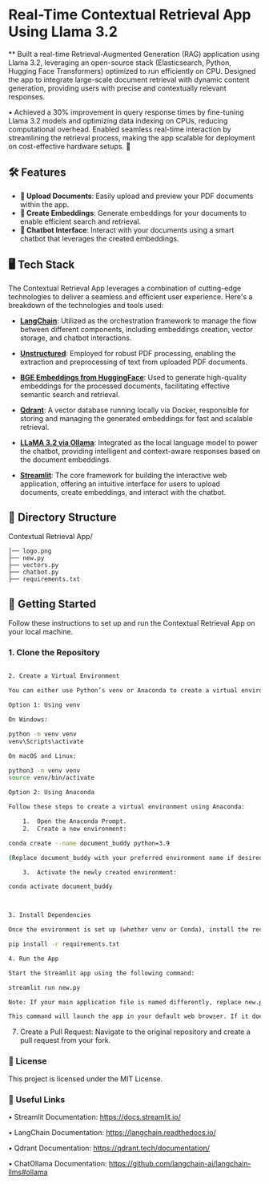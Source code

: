 # Real-Time Contextual Retrieval App Using Llama 3.2

** Built a real-time Retrieval-Augmented Generation (RAG) application using Llama 3.2, leveraging an open-source stack 
(Elasticsearch, Python, Hugging Face Transformers) optimized to run efficiently on CPU. Designed the app to integrate large-scale document retrieval with dynamic content generation, providing users with precise and contextually relevant responses. 

• Achieved a 30% improvement in query response times by fine-tuning Llama 3.2 models and optimizing data indexing on CPUs, reducing computational overhead. Enabled seamless real-time interaction by streamlining the retrieval process, making the app scalable for deployment on cost-effective hardware setups.  🚀

## 🛠️ Features

- **📂 Upload Documents**: Easily upload and preview your PDF documents within the app.
- **🧠 Create Embeddings**: Generate embeddings for your documents to enable efficient search and retrieval.
- **🤖 Chatbot Interface**: Interact with your documents using a smart chatbot that leverages the created embeddings.

## 🖥️ Tech Stack

The Contextual Retrieval App leverages a combination of cutting-edge technologies to deliver a seamless and efficient user experience. Here's a breakdown of the technologies and tools used:

- **[LangChain](https://langchain.readthedocs.io/)**: Utilized as the orchestration framework to manage the flow between different components, including embeddings creation, vector storage, and chatbot interactions.
  
- **[Unstructured](https://github.com/Unstructured-IO/unstructured)**: Employed for robust PDF processing, enabling the extraction and preprocessing of text from uploaded PDF documents.
  
- **[BGE Embeddings from HuggingFace](https://huggingface.co/BAAI/bge-small-en)**: Used to generate high-quality embeddings for the processed documents, facilitating effective semantic search and retrieval.
  
- **[Qdrant](https://qdrant.tech/)**: A vector database running locally via Docker, responsible for storing and managing the generated embeddings for fast and scalable retrieval.
  
- **[LLaMA 3.2 via Ollama](https://ollama.com/)**: Integrated as the local language model to power the chatbot, providing intelligent and context-aware responses based on the document embeddings.
  
- **[Streamlit](https://streamlit.io/)**: The core framework for building the interactive web application, offering an intuitive interface for users to upload documents, create embeddings, and interact with the chatbot.

## 📁 Directory Structure

Contextual Retrieval App/
```
│── logo.png
├── new.py
├── vectors.py
├── chatbot.py
├── requirements.txt
```

## 🚀 Getting Started

Follow these instructions to set up and run the Contextual Retrieval App on your local machine.

### 1. Clone the Repository

```bash

2. Create a Virtual Environment

You can either use Python’s venv or Anaconda to create a virtual environment for managing dependencies.

Option 1: Using venv

On Windows:

python -m venv venv
venv\Scripts\activate

On macOS and Linux:

python3 -m venv venv
source venv/bin/activate

Option 2: Using Anaconda

Follow these steps to create a virtual environment using Anaconda:

	1.	Open the Anaconda Prompt.
	2.	Create a new environment:

conda create --name document_buddy python=3.9

(Replace document_buddy with your preferred environment name if desired).

	3.	Activate the newly created environment:

conda activate document_buddy



3. Install Dependencies

Once the environment is set up (whether venv or Conda), install the required dependencies using requirements.txt:

pip install -r requirements.txt

4. Run the App

Start the Streamlit app using the following command:

streamlit run new.py

Note: If your main application file is named differently, replace new.py with your actual file name (e.g., app.py).

This command will launch the app in your default web browser. If it doesn’t open automatically, navigate to the URL provided in the terminal (usually http://localhost:8501).
```

7.	Create a Pull Request: Navigate to the original repository and create a pull request from your fork.

### 📄 License

This project is licensed under the MIT License.


### 🔗 Useful Links


•	Streamlit Documentation: https://docs.streamlit.io/

•	LangChain Documentation: https://langchain.readthedocs.io/

•	Qdrant Documentation: https://qdrant.tech/documentation/

•	ChatOllama Documentation: https://github.com/langchain-ai/langchain-llms#ollama

